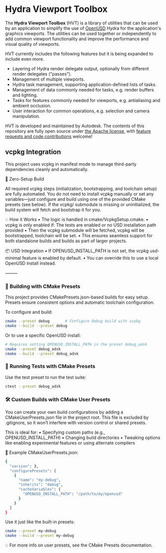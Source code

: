 # Hydra Viewport Toolbox
The **Hydra Viewport Toolbox** (HVT) is a library of utilities that can be used by an application to simplify the use of [OpenUSD](https://openusd.org) Hydra for the application's graphics viewports. The utilities can be used together or independently to add common viewport functionality and improve the performance and visual quality of viewports.

HVT currently includes the following features but it is being expanded to include even more.

- Layering of Hydra render delegate output, optionally from different render delegates ("passes").
- Management of multiple viewports.
- Hydra task management, supporting application-defined lists of tasks.
- Management of data commonly needed for tasks, e.g. render buffers and lighting.
- Tasks for features commonly needed for viewports, e.g. antialiasing and ambient occlusion.
- User interaction for common operations, e.g. selection and camera manipulation.

HVT is developed and maintained by Autodesk. The contents of this repository are fully open source under [the Apache license](LICENSE.md), with [feature requests and code contributions](CONTRIBUTING.md) welcome!

## vcpkg Integration

This project uses vcpkg in manifest mode to manage third-party dependencies cleanly and automatically.

🧰 Zero-Setup Build

All required vcpkg steps (initialization, bootstrapping, and toolchain setup) are fully automated. You do not need to install vcpkg manually or set any variables—just configure and build using one of the provided CMake presets (see below).
If the vcpkg/ submodule is missing or uninitialized, the build system will fetch and bootstrap it for you.

💡 How it Works
	•	The logic is handled in cmake/VcpkgSetup.cmake.
	•	vcpkg is only enabled if: The tests are enabled or no USD installation path provided
    •	Then the vcpkg submodule will be fetched, vcpkg will be bootstrapped, toolchain will be set.
	•	This ensures seamless support for both standalone builds and builds as part of larger projects.

📦 USD Integration
	•	If OPENUSD_INSTALL_PATH is not set, the vcpkg usd-minimal feature is enabled by default.
	•	You can override this to use a local OpenUSD install instead.

⸻

### 🔧 Building with CMake Presets

This project provides CMakePresets.json-based builds for easy setup. Presets ensure consistent options and automatic toolchain configuration.

To configure and build:
```bash
cmake --preset debug       # Configure Debug build with vcpkg
cmake --build --preset debug
```

Or to use a specific OpenUSD install:
```bash
# Requires setting OPENUSD_INSTALL_PATH in the preset debug_adsk
cmake --preset debug_adsk
cmake --build --preset debug_adsk
```

### 🧪 Running Tests with CMake Presets
Use the test preset to run the test suite:
```bash
ctest --preset debug_adsk
```

### 🛠️ Custom Builds with CMake User Presets

You can create your own build configurations by adding a CMakeUserPresets.json file in the project root. This file is excluded by .gitignore, so it won’t interfere with version control or shared presets.

This is ideal for:
	•	Specifying custom paths (e.g., OPENUSD_INSTALL_PATH)
	•	Changing build directories
	•	Tweaking options like enabling experimental features or using alternate compilers

📁 Example CMakeUserPresets.json:
```bash
{
  "version": 3,
  "configurePresets": [
    {
      "name": "my-debug",
      "inherits": "debug",
      "cacheVariables": {
        "OPENUSD_INSTALL_PATH": "/path/to/my/openusd"
      }
    }
  ]
}
```

Use it just like the built-in presets:
```bash
cmake --preset my-debug
cmake --build --preset my-debug
```

💡 For more info on user presets, see the CMake Presets documentation.